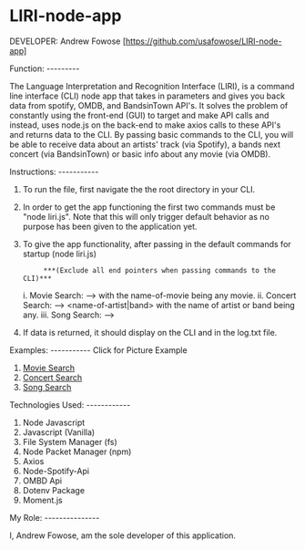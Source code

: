 # LIRI-node-app


DEVELOPER: Andrew Fowose [https://github.com/usafowose/LIRI-node-app]

Function: ---------

The Language Interpretation and Recognition Interface (LIRI), is a command line interface (CLI) node app that takes in parameters and gives you back data from spotify, OMDB, and BandsinTown API's. It solves the problem of constantly using the front-end (GUI) to target and make API calls and instead, uses node.js on the back-end to make axios calls to these API's and returns data to the CLI. 
By passing basic commands to the CLI, you will be able to receive data about an artists' track (via Spotify), a bands next concert (via BandsinTown) or basic info about any movie (via OMDB). 

Instructions: -----------
1. To run the file, first navigate the the root directory in your CLI. 
2. In order to get the app functioning the first two commands must be "node liri.js". Note that this will only trigger default behavior as no purpose has been given to the application yet. 
3. To give the app functionality, after passing in the default commands for startup (node liri.js)

            ***(Exclude all end pointers when passing commands to the CLI)***

    i. Movie Search: --> <movie-this> <name-of-movie> with the name-of-movie being any movie. 
    ii. Concert Search: --> <concert-this> <name-of-artist|band> with the name of artist or band being any. 
    iii. Song Search: --> <spotify-this-song> <name-of-song> 

4. If data is returned, it should display on the CLI and in the log.txt file. 

Examples: ----------- Click for Picture Example
1. [Movie Search](Screenshots/movie-this.png)
2. [Concert Search](Screenshots/concert-this.png)
3. [Song Search](Screenshots/spotify-this-song.png)



Technologies Used: ------------

1. Node Javascript
2. Javascript (Vanilla)
3. File System Manager (fs)
4. Node Packet Manager (npm)
5. Axios 
6. Node-Spotify-Api
7. OMBD Api 
8. Dotenv Package
9. Moment.js

My Role: ---------------

I, Andrew Fowose, am the sole developer of this application. 








